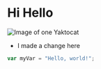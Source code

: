 # Hi Hello


![Image of one Yaktocat](https://octodex.github.com/images/yaktocat.png)


- I made a change here

``` javascript
var myVar = "Hello, world!";
```
